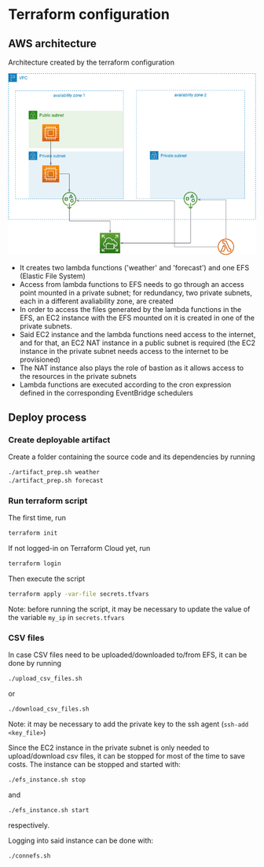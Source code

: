 # Terraform configuration

## AWS architecture

Architecture created by the terraform configuration

![aws architecture](roboclimateaws.png)

- It creates two lambda functions ('weather' and 'forecast') and one EFS (Elastic File System)
- Access from lambda functions to EFS needs to go through an access point mounted in a private subnet; for redundancy, two private subnets, each in a different avaliability zone, are created
- In order to access the files generated by the lambda functions in the EFS, an EC2 instance with the EFS mounted on it is created in one of the private subnets.
- Said EC2 instance and the lambda functions need access to the internet, and for that, an EC2 NAT instance in a public subnet is required (the EC2 instance in the private subnet needs access to the internet to be provisioned)
- The NAT instance also plays the role of bastion as it allows access to the resources in the private subnets
- Lambda functions are executed according to the cron expression defined in the corresponding EventBridge schedulers


## Deploy process

### Create deployable artifact

Create a folder containing the source code and its dependencies by running

```sh
./artifact_prep.sh weather
./artifact_prep.sh forecast
```

### Run terraform script

The first time, run

```sh
terraform init
```

If not logged-in on Terraform Cloud yet, run

```sh
terraform login
```

Then execute the script

```sh
terraform apply -var-file secrets.tfvars
```

Note: before running the script, it may be necessary to update the value of the variable `my_ip` in `secrets.tfvars`


### CSV files

In case CSV files need to be uploaded/downloaded to/from EFS, it can be done by running

```sh
./upload_csv_files.sh
```
or
```sh
./download_csv_files.sh
```

Note: it may be necessary to add the private key to the ssh agent (`ssh-add <key_file>`)

Since the EC2 instance in the private subnet is only needed to upload/download csv files, it can be stopped for most of the time to save costs. The instance can be stopped and started with:

```sh
./efs_instance.sh stop
```
and
```sh
./efs_instance.sh start
```
respectively.

Logging into said instance can be done with:

```sh
./connefs.sh
```
